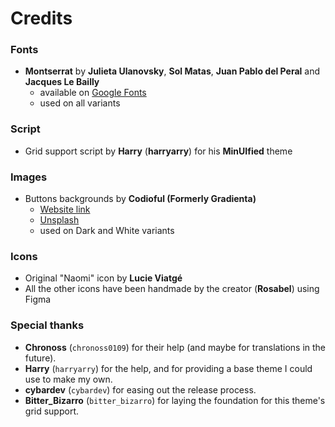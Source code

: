 # Credits

### Fonts
- **Montserrat** by **Julieta Ulanovsky**, **Sol Matas**, **Juan Pablo del Peral** and **Jacques Le Bailly** 
	- available on [Google Fonts](https://fonts.google.com/specimen/Montserrat)
	- used on all variants

### Script

- Grid support script by **Harry** (**harryarry**) for his **MinUIfied** theme

### Images
- Buttons backgrounds by **Codioful (Formerly Gradienta)**
	- [Website link](https://codioful.com/)
	- [Unsplash](https://unsplash.com/@codioful)
	- used on Dark and White variants

### Icons
- Original "Naomi" icon by **Lucie Viatgé**
- All the other icons have been handmade by the creator (**Rosabel**) using Figma

### Special thanks
- **Chronoss** (`chronoss0109`) for their help (and maybe for  translations in the future).
- **Harry** (`harryarry`) for the help, and for providing a base theme I could use to make my own.
- **cybardev** (`cybardev`) for easing out the release process.
- **Bitter_Bizarro** (`bitter_bizarro`) for laying the foundation for this theme's grid support.
